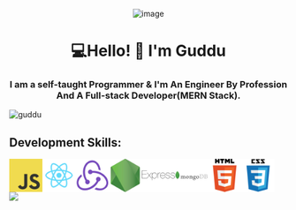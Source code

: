 <!-- <p align="center"> <img src="https://media-exp1.licdn.com/dms/image/C4E16AQHszgnP8iKRAg/profile-displaybackgroundimage-shrink_200_800/0/1617101925504?e=1631750400&v=beta&t=qIkIfPo7RmZrrjMZOdFV0XNOrleC4ZaM7Y7qOXbrdxg" alt="image" /></p> -->

<p align="center"> <img src="https://cdn.pixabay.com/photo/2015/08/27/09/22/banner-909710__340.jpg" alt="image" /></p>

<h1 align="center">💻Hello! 👋 I'm Guddu</h1>
<h3 align="center">I am a self-taught Programmer & I'm An Engineer By Profession And A Full-stack Developer(MERN Stack).</h3>

<p align="left"> <img src="https://komarev.com/ghpvc/?username=Jranjangudu&style=flat-square" alt="guddu" /> </p>

## Development Skills:

 <img align="left" alt="JavaScript" width="60px" src="https://raw.githubusercontent.com/github/explore/80688e429a7d4ef2fca1e82350fe8e3517d3494d/topics/javascript/javascript.png"/>

<img align="left" alt="React" width="60px" src="https://raw.githubusercontent.com/github/explore/80688e429a7d4ef2fca1e82350fe8e3517d3494d/topics/react/react.png"/>
<img align="left" alt="redux" width="60px" src="https://raw.githubusercontent.com/github/explore/80688e429a7d4ef2fca1e82350fe8e3517d3494d/topics/redux/redux.png"/>

<img align="left" alt="Node js" width="60px" src="https://raw.githubusercontent.com/github/explore/80688e429a7d4ef2fca1e82350fe8e3517d3494d/topics/nodejs/nodejs.png"/>

<img align="left" alt="express js" width="60px" src="https://raw.githubusercontent.com/github/explore/80688e429a7d4ef2fca1e82350fe8e3517d3494d/topics/express/express.png"/>
<img align="left" alt="mongodb" width="60px" src="https://raw.githubusercontent.com/github/explore/80688e429a7d4ef2fca1e82350fe8e3517d3494d/topics/mongodb/mongodb.png"/>

<img align="left" alt="HTML" width="60px" src="https://raw.githubusercontent.com/github/explore/80688e429a7d4ef2fca1e82350fe8e3517d3494d/topics/html/html.png"/>

<img align="left" alt="CSS" width="60px" src="https://raw.githubusercontent.com/github/explore/80688e429a7d4ef2fca1e82350fe8e3517d3494d/topics/css/css.png"/>

<img align="left" width="60px" src="https://img.icons8.com/color/48/000000/python.png"/>


<!--



 [Portfolio](https://netlify.app/)

 How to reach me **gudu@gmail.com**


-->


<!--
**Jranjangudu/Jranjangudu** is a ✨ _special_ ✨ repository because its `README.md` (this file) appears on your GitHub profile.

Here are some ideas to get you started:

- 🔭 I’m currently working on ...
- 🌱 I’m currently learning ...
- 👯 I’m looking to collaborate on ...
- 🤔 I’m looking for help with ...
- 💬 Ask me about ...
- 📫 How to reach me: ...
- 😄 Pronouns: ...
- ⚡ Fun fact: ...
-->
 
